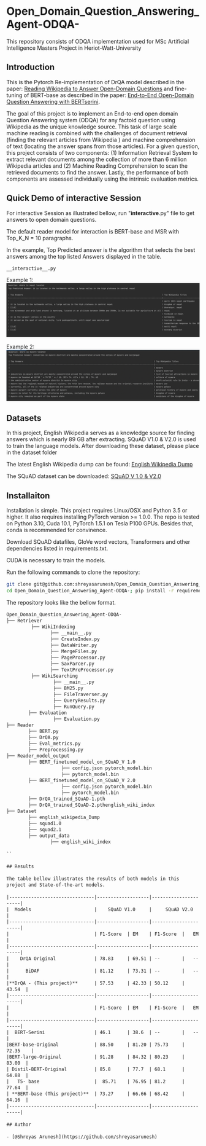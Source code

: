 # Open_Domain_Question_Answering_Agent-ODQA-
This repository consists of ODQA implementation used for MSc Artificial Intelligence Masters Project in Heriot-Watt-University 

## Introduction

This is the Pytorch Re-implementation of DrQA model described in the paper: [Reading Wikipedia to Answer Open-Domain Questions](https://arxiv.org/abs/1704.00051) 
and fine-tuning of BERT-base as described in the paper: [End-to-End Open-Domain Question Answering with BERTserini](https://arxiv.org/abs/1902.01718).

The goal of this project is to implement an End-to-end open domain Question Answering system (ODQA) for any factoid question using Wikipedia as the unique knowledge source. 
This task of large scale machine reading is combined with the challenges of document retrieval (finding the relevant articles from Wikipedia )
and machine comprehension of text (locating the answer spans from those articles). For a given question, this project consists of two
components: (1) Information Retrieval System to extract relevant documents among the collection of more than 6 million Wikipedia articles and (2) Machine Reading Comprehension
to scan the retrieved documents to find the answer. Lastly, the performance of both components are assessed individually using the intrinsic evaluation metrics.

## Quick Demo of interactive Session

For interactive Session as illustrated bellow, run "__interactive__.py" file to get answers to open domain questions. 

The default reader model for interaction is BERT-base and MSR with Top_K_N = 10 paragraphs.

In the example, Top Predicted answer is the algorithm that selects the best answers among the top listed Answers displayed in the table. 

```bash
__interactive__.py
```
Example 1:
![Interactive Sesion-1](Images/interactive.png)

Example 2:
![Interactive Sesion-2](Images/interactive2.png)

## Datasets 
In this project, English Wikipedia serves as a knowledge source for finding answers which is nearly 89 GB after extracting. 
SQuAD V1.0 & V2.0 is used to train the language models. After downloading these dataset, please place in the dataset folder

The latest English Wikipedia dump can be found: [English Wikipedia Dump](https://dumps.wikimedia.org/enwiki/20220501/)

The SQuAD dataset can be downloaded: [SQuAD V 1.0 & V2.0](https://rajpurkar.github.io/SQuAD-explorer/)

## Installaiton 

Installation is simple. This project requires Linux/OSX and Python 3.5 or higher. It also requires installing PyTorch version >= 1.0.0. 
The repo is tested on Python 3.10, Cuda 10.1, PyTorch 1.5.1 on Tesla P100 GPUs. Besides that, conda is recommended for convinence.

Download  SQuAD datafiles, GloVe word vectors, Transformers and other dependencies listed in requirements.txt. 

CUDA is necessary to train the models.

Run the following commands to clone the repository:

```bash
git clone git@github.com:shreyasarunesh/Open_Domain_Question_Answering_Agent-ODQA-.git
cd Open_Domain_Question_Answering_Agent-ODQA-; pip install -r requirements.txt; 
```

The repository looks like the bellow format. 
```
Open_Domain_Question_Answering_Agent-ODQA-
├── Retriever
         ├── WikiIndexing
                ├── __main__.py
                ├── CreateIndex.py
                ├── DataWriter.py
                ├── MergeFiles.py
                ├── PageProcessor.py
                ├── SaxParcer.py
                ├── TextPreProcessor.py           
         ├── WikiSearching
                 ├── __main__.py
                 ├── BM25.py
                 ├── FileTraverser.py 
                 ├── QueryResults.py 
                 ├── RunQuery.py      
        ├── Evaluation
                 ├── Evaluation.py
├── Reader
        ├── BERT.py
        ├── DrQA.py
        ├── Eval_metrics.py
        ├── Preprocessing.py
├── Reader_model_output
        ├── BERT_finetuned_model_on_SQuAD_V 1.0
                    ├── config.json pytorch_model.bin
                    ├── pytorch_model.bin
        ├── BERT_finetuned_model_on_SQuAD_V 2.0
                    ├── config.json pytorch_model.bin
                    ├── pytorch_model.bin
        ├── DrQA_trained_SQuAD-1.pth
        ├── DrQA_trained_SQuAD-2.pthenglish_wiki_index
├── Dataset
        ├── english_wikipedia_Dump
        ├── squad1.0
        ├── squad2.1
        ├── output_data
                ├── english_wiki_index
        
``

## Results

The table bellow illustrates the results of both models in this project and State-of-the-art models.

|-------------------------------|-------------------|----------------------|
|  Models                       |    SQuAD V1.0     |     SQuAD V2.0       |
|-------------------------------|-------------------|----------------------|
|                               | F1-Score  | EM    | F1-Score  |   EM     |
|-------------------------------|-------------------|----------------------|
|    DrQA Original              | 78.83     | 69.51 | --        |   --     |
|      BiDAF                    | 81.12     | 73.31 | --        |   --     |
|**DrQA - (This project)**      | 57.53     | 42.33 | 50.12     |   43.54  |
|-------------------------------|-------------------|----------------------|
|                               | F1-Score  | EM    | F1-Score  |   EM     |
|-------------------------------|-------------------|----------------------|
|  BERT-Serini                  | 46.1      | 38.6  | --        |   --     |
|BERT-base-Original             | 88.50     | 81.20 | 75.73     | 72.35    |
|BERT-large-Original            | 91.28     | 84.32 | 80.23     |   83.00  |
| Distil-BERT-Original          | 85.8      | 77.7  | 68.1      |   64.88  |
|   T5- base                    |  85.71    | 76.95 | 81.2      |   77.64  |
| **BERT-base (This project)**  | 73.27     | 66.66 | 68.42     |   64.16  |
|-------------------------------|-------------------|----------------------|

## Author

- [@Shreyas Arunesh](https://github.com/shreyasarunesh)

